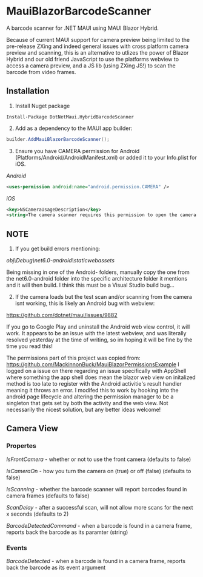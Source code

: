 # MauiBlazorBarcodeScanner
A barcode scanner for .NET MAUI using MAUI Blazor Hybrid.

Because of current MAUI support for camera preview being limited to the pre-release ZXing and indeed general issues with cross platform camera preview
and scanning, this is an alternative to utlizes the power of Blazor Hybrid and our old friend JavaScript to use the platforms webview to access a camera
preview, and a JS lib (using ZXing JS!) to scan the barcode from video frames.

## Installation
1. Install Nuget package
```
Install-Package DotNetMaui.HybridBarcodeScanner
```

2. Add as a dependency to the MAUI app builder:
```cs
builder.AddMauiBlazorBarcodeScanner();
```

3. Ensure you have CAMERA permission for Android (Platforms/Android/AndroidManifest.xml) or added it to your Info.plist for iOS.

*Android*
```xml
<uses-permission android:name="android.permission.CAMERA" />
```

*iOS*
```xml
<key>NSCameraUsageDescription</key>
<string>The camera scanner requires this permission to open the camera and look for barcodes to scan.</string>
```

## NOTE
1. If you get build errors mentioning:

_obj\Debug\net6.0-android\staticwebassets_

Being missing in one of the Android- folders, manually copy the one from the net6.0-android folder into the specific architecture folder it
mentions and it will then build.
I think this must be a Visual Studio build bug...

2. If the camera loads but the test scan and/or scanning from the camera isnt working, this is likely an Android bug with webview:

https://github.com/dotnet/maui/issues/9882

If you go to Google Play and uninstall the Android web view control, it will work. It appears to be an issue with the latest webview, 
and was literally resolved yesterday at the time of writing, so im hoping it will be fine by the time you read this!

The permissions part of this project was copied from:
https://github.com/MackinnonBuck/MauiBlazorPermissionsExample
I logged on a issue on there regarding an issue specifically with AppShell where something the app shell does mean the blazor web view on 
initalized method is too late to register with the Android activitie's result handler meaning it throws an error. I modifed this to work by
hooking into the android page lifecycle and altering the permission manager to be a singleton that gets set by both the activity and the web view.
Not necessarily the nicest solution, but any better ideas welcome!

## Camera View
### Propertes

*IsFrontCamera* - whether or not to use the front camera (defaults to false)

*IsCameraOn* - how you turn the camera on (true) or off (false) (defaults to false)

*IsScanning* - whether the barcode scanner will report barcodes found in camera frames (defaults to false)

*ScanDelay* - after a successful scan, will not allow more scans for the next x seconds (defaults to 2)

*BarcodeDetectedCommand* - when a barcode is found in a camera frame, reports back the barcode as its paramter (string)

### Events

*BarcodeDetected* - when a barcode is found in a camera frame, reports back the barcode as its event argument
